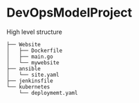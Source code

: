 # DevOpsModelProject

High level structure 

```
├── Website
│   ├── Dockerfile
│   ├── main.go
│   └── mywebsite
├── ansible
│   └── site.yaml
├── jenkinsfile
└── kubernetes
    └── deploymemt.yaml

